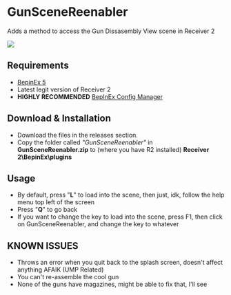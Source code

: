 # GunSceneReenabler
Adds a method to access the Gun Dissasembly View scene in Receiver 2

<image align="center" src="imagesandstuff/picgoeshard.png">

## Requirements
 - [BepinEx 5](https://github.com/BepInEx/BepInEx/releases/tag/v5.4.21) 
 - Latest legit version of Receiver 2
 - **HIGHLY RECOMMENDED** [BepInEx Config Manager](https://github.com/BepInEx/BepInEx.ConfigurationManager)
 ## Download & Installation		
 - Download the files in the releases section.<br />
 - Copy the folder called _"GunSceneReenabler"_ in **GunSceneReenabler.zip** to (where you have R2 installed) **Receiver 2\BepinEx\plugins**
  ## Usage
 - By default, press "**L**" to load into the scene, then just, idk, follow the help menu top left of the screen
 - Press "**Q**" to go back
 - If you want to change the key to load into the scene, press F1, then click on GunSceneReenabler, and change the key to whatever
 ## KNOWN ISSUES
 - Throws an error when you quit back to the splash screen, doesn't affect anything AFAIK (UMP Related)
 - You can't re-assemble the cool gun
 - None of the guns have magazines, might be able to fix that, I'll see
